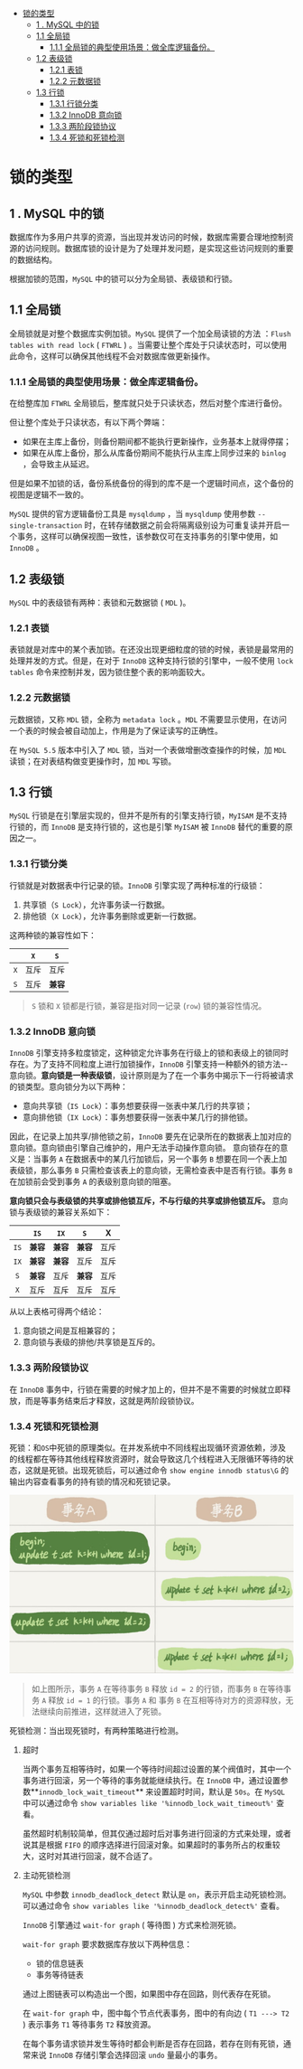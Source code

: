 - [锁的类型](#锁的类型)
  - [1 . MySQL 中的锁](#1--mysql-中的锁)
  - [1.1 全局锁](#11-全局锁)
    - [1.1.1 全局锁的典型使用场景：做全库逻辑备份。](#111-全局锁的典型使用场景做全库逻辑备份)
  - [1.2 表级锁](#12-表级锁)
    - [1.2.1 表锁](#121-表锁)
    - [1.2.2 元数据锁](#122-元数据锁)
  - [1.3 行锁](#13-行锁)
    - [1.3.1 行锁分类](#131-行锁分类)
    - [1.3.2 InnoDB 意向锁](#132-innodb-意向锁)
    - [1.3.3 两阶段锁协议](#133-两阶段锁协议)
    - [1.3.4 死锁和死锁检测](#134-死锁和死锁检测)

# 锁的类型

## 1 . MySQL 中的锁

数据库作为多用户共享的资源，当出现并发访问的时候，数据库需要合理地控制资源的访问规则。数据库锁的设计是为了处理并发问题，是实现这些访问规则的重要的数据结构。

根据加锁的范围，`MySQL` 中的锁可以分为全局锁、表级锁和行锁。

## 1.1 全局锁

全局锁就是对整个数据库实例加锁。`MySQL` 提供了一个加全局读锁的方法 ：`Flush tables with read lock` ( `FTWRL` ) 。当需要让整个库处于只读状态时，可以使用此命令，这样可以确保其他线程不会对数据库做更新操作。

### 1.1.1 全局锁的典型使用场景：做全库逻辑备份。

在给整库加 `FTWRL` 全局锁后，整库就只处于只读状态，然后对整个库进行备份。

但让整个库处于只读状态，有以下两个弊端：

-   如果在主库上备份，则备份期间都不能执行更新操作，业务基本上就得停摆；
-   如果在从库上备份，那么从库备份期间不能执行从主库上同步过来的 `binlog` ，会导致主从延迟。

但是如果不加锁的话，备份系统备份的得到的库不是一个逻辑时间点，这个备份的视图是逻辑不一致的。

`MySQL` 提供的官方逻辑备份工具是 `mysqldump` ，当 `mysqldump` 使用参数 `--single-transaction` 时，在转存储数据之前会将隔离级别设为可重复读并开启一个事务，这样可以确保视图一致性，该参数仅可在支持事务的引擎中使用，如 `InnoDB` 。

## 1.2 表级锁

`MySQL` 中的表级锁有两种：表锁和元数据锁 ( `MDL` )。

### 1.2.1 表锁

表锁就是对库中的某个表加锁。在还没出现更细粒度的锁的时候，表锁是最常用的处理并发的方式。但是，在对于 `InnoDB` 这种支持行锁的引擎中，一般不使用 `lock tables` 命令来控制并发，因为锁住整个表的影响面较大。

### 1.2.2 元数据锁

元数据锁，又称 `MDL` 锁，全称为 `metadata lock` 。`MDL` 不需要显示使用，在访问一个表的时候会被自动加上，作用是为了保证读写的正确性。

在 `MySQL 5.5` 版本中引入了 `MDL` 锁，当对一个表做增删改查操作的时候，加 `MDL` 读锁；在对表结构做变更操作时，加 `MDL` 写锁。



## 1.3 行锁

`MySQL` 行锁是在引擎层实现的，但并不是所有的引擎支持行锁，`MyISAM` 是不支持行锁的，而 `InnoDB` 是支持行锁的，这也是引擎 `MyISAM` 被 `InnoDB` 替代的重要的原因之一。

### 1.3.1 行锁分类

行锁就是对数据表中行记录的锁。`InnoDB` 引擎实现了两种标准的行级锁：

1.  共享锁（`S Lock`），允许事务读一行数据。
2.  排他锁（`X Lock`），允许事务删除或更新一行数据。

这两种锁的兼容性如下：

|      | `X`  |   `S`    |
| :--: | :--: | :------: |
| `X`  | 互斥 |   互斥   |
| `S`  | 互斥 | **兼容** |

>   `S` 锁和 `X` 锁都是行锁，兼容是指对同一记录 (`row`) 锁的兼容性情况。

### 1.3.2 InnoDB 意向锁

`InnoDB` 引擎支持多粒度锁定，这种锁定允许事务在行级上的锁和表级上的锁同时存在。为了支持不同粒度上进行加锁操作，`InnoDB` 引擎支持一种额外的锁方法--意向锁。**意向锁是一种表级锁**，设计原则是为了在一个事务中揭示下一行将被请求的锁类型。意向锁分为以下两种：

-   意向共享锁（`IS Lock`）：事务想要获得一张表中某几行的共享锁；
-   意向排他锁（`IX Lock`）：事务想要获得一张表中某几行的排他锁。

因此，在记录上加共享/排他锁之前，`InnoDB` 要先在记录所在的数据表上加对应的意向锁。意向锁由引擎自己维护的，用户无法手动操作意向锁。
意向锁存在的意义是：当事务 `A` 在数据表中的某几行加锁后，另一个事务 `B` 想要在同一个表上加表级锁，那么事务 `B` 只需检查该表上的意向锁，无需检查表中是否有行锁。事务 `B` 在加锁前会受到事务 `A` 的表级别意向锁的阻塞。  

**意向锁只会与表级锁的共享或排他锁互斥，不与行级的共享或排他锁互斥。** 意向锁与表级锁的兼容关系如下：

|      |   `IS`   |   `IX`   |   `S`    |  X   |
| :--: | :------: | :------: | :------: | :--: |
| `IS` | **兼容** | **兼容** | **兼容** | 互斥 |
| `IX` | **兼容** | **兼容** |   互斥   | 互斥 |
| `S`  | **兼容** |   互斥   | **兼容** | 互斥 |
| `X`  |   互斥   |   互斥   |   互斥   | 互斥 |

从以上表格可得两个结论：

1.  意向锁之间是互相兼容的；
2.  意向锁与表级的排他/共享锁是互斥的。



### 1.3.3 两阶段锁协议

在 `InnoDB` 事务中，行锁在需要的时候才加上的，但并不是不需要的时候就立即释放，而是等事务结束后才释放，这就是两阶段锁协议。

### 1.3.4 死锁和死锁检测

死锁：和`OS`中死锁的原理类似。在并发系统中不同线程出现循环资源依赖，涉及的线程都在等待其他线程释放资源时，就会导致这几个线程进入无限循环等待的状态，这就是死锁。出现死锁后，可以通过命令 `show engine innodb status\G` 的输出内容查看事务的持有锁的情况和死锁记录。

![](./pictures/lock.png)

>   如上图所示，事务 `A` 在等待事务 `B` 释放 `id = 2` 的行锁，而事务 `B` 在等待事务 `A` 释放 `id = 1` 的行锁。事务 `A` 和 事务 `B` 在互相等待对方的资源释放，无法继续向前推进，这样就进入了死锁。 

死锁检测：当出现死锁时，有两种策略进行检测。

1.  超时

    当两个事务互相等待时，如果一个等待时间超过设置的某个阀值时，其中一个事务进行回滚，另一个等待的事务就能继续执行。在 `InnoDB` 中，通过设置参数**`innodb_lock_wait_timeout`** 来设置超时时间，默认是 `50s`。在 `MySQL` 中可以通过命令 `show variables like '%innodb_lock_wait_timeout%'` 查看。

    虽然超时机制较简单，但其仅通过超时后对事务进行回滚的方式来处理，或者说其是根据 `FIFO` 的顺序选择进行回滚对象。如果超时的事务所占的权重较大，这时对其进行回滚，就不合适了。

2.  主动死锁检测

    `MySQL` 中参数 `innodb_deadlock_detect` 默认是 `on`，表示开启主动死锁检测。可以通过命令 `show variables like '%innodb_deadlock_detect%'` 查看。

    `InnoDB` 引擎通过 `wait-for graph` ( 等待图 ) 方式来检测死锁。

    `wait-for graph` 要求数据库存放以下两种信息：

    -   锁的信息链表
    -   事务等待链表

    通过上图链表可以构造出一个图，如果图中存在回路，则代表存在死锁。

    在 `wait-for graph` 中，图中每个节点代表事务，图中的有向边 ( `T1 ---> T2` ) 表示事务 `T1` 等待事务 `T2` 释放资源。

    在每个事务请求锁并发生等待时都会判断是否存在回路，若存在则有死锁，通常来说 `InnoDB` 存储引擎会选择回滚 `undo` 量最小的事务。

